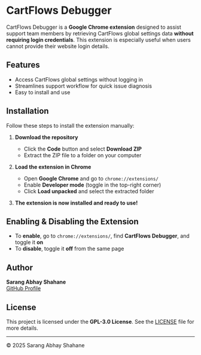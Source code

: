 # CartFlows Debugger  

CartFlows Debugger is a **Google Chrome extension** designed to assist support team members by retrieving CartFlows global settings data **without requiring login credentials**. This extension is especially useful when users cannot provide their website login details.  

## Features  
- Access CartFlows global settings without logging in  
- Streamlines support workflow for quick issue diagnosis  
- Easy to install and use  

## Installation  

Follow these steps to install the extension manually:  

1. **Download the repository**  
   - Click the **Code** button and select **Download ZIP**  
   - Extract the ZIP file to a folder on your computer  

2. **Load the extension in Chrome**  
   - Open **Google Chrome** and go to `chrome://extensions/`  
   - Enable **Developer mode** (toggle in the top-right corner)  
   - Click **Load unpacked** and select the extracted folder  

3. **The extension is now installed and ready to use!**  

## Enabling & Disabling the Extension  

- To **enable**, go to `chrome://extensions/`, find **CartFlows Debugger**, and toggle it **on**  
- To **disable**, toggle it **off** from the same page  

## Author  

**Sarang Abhay Shahane**  
[GitHub Profile](https://github.com/your-github-username)  

## License  

This project is licensed under the **GPL-3.0 License**. See the [LICENSE](./LICENSE) file for more details.  

---  
© 2025 Sarang Abhay Shahane  